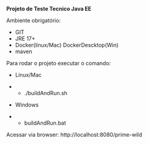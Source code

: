 **Projeto de Teste Tecnico Java EE**

Ambiente obrigatório:
- GIT
- JRE 17+
- Docker(linux/Mac) DockerDescktop(Win)
- maven

Para rodar o projeto executar o comando:
- Linux/Mac
- - ./buildAndRun.sh

- Windows
- - buildAndRun.bat


Acessar via browser: http://localhost:8080/prime-wild